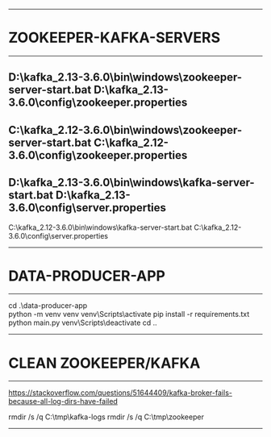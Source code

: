 -----

# ZOOKEEPER-KAFKA-SERVERS

-----

D:\kafka_2.13-3.6.0\bin\windows\zookeeper-server-start.bat D:\kafka_2.13-3.6.0\config\zookeeper.properties
-----
C:\kafka_2.12-3.6.0\bin\windows\zookeeper-server-start.bat C:\kafka_2.12-3.6.0\config\zookeeper.properties
-----
D:\kafka_2.13-3.6.0\bin\windows\kafka-server-start.bat  D:\kafka_2.13-3.6.0\config\server.properties
-----
C:\kafka_2.12-3.6.0\bin\windows\kafka-server-start.bat  C:\kafka_2.12-3.6.0\config\server.properties

-----

# DATA-PRODUCER-APP

-----

cd .\data-producer-app\
python -m venv venv
venv\Scripts\activate
pip install -r requirements.txt
python main.py
venv\Scripts\deactivate
cd ..

-----

# CLEAN ZOOKEEPER/KAFKA

-----

https://stackoverflow.com/questions/51644409/kafka-broker-fails-because-all-log-dirs-have-failed

rmdir /s /q C:\tmp\kafka-logs
rmdir /s /q C:\tmp\zookeeper

-----
